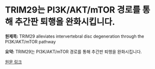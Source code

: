 # TRIM29는 PI3K/AKT/mTOR 경로를 통해 추간판 퇴행을 완화시킵니다.

**원제목:** TRIM29 alleviates intervertebral disc degeneration through the PI3K/AKT/mTOR pathway

**요약:** TRIM29는 PI3K/AKT/mTOR 경로를 통해 추간판 퇴행을 완화시킵니다.

[원문 링크](https://scholar.google.com/scholar_url?url=https://www.nature.com/articles/s41598-025-10272-y&hl=ko&sa=X&d=9989466934540727983&ei=6ip1aMfPL-2rieoPkJGbqAY&scisig=AAZF9b_9U0NRHefETM6vAt2_WWbi&oi=scholaralrt&hist=BNQUaiIAAAAJ:14506666337630168194:AAZF9b_PeNf8wT0-VehjnTVRx6QU&html=&pos=8&folt=kw-top)
